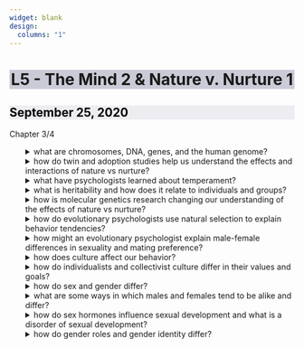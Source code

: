 ```yaml
---
widget: blank
design:
  columns: "1"
---
```

  <h1 style="background-color: #9999b480; text-align: center;">L5 - The Mind 2 & Nature v. Nurture 1</h1>
  
  <h2 style="color: black; background-color: #dddde680;"><i class="far fa-calendar-alt"></i> September 25, 2020</h2>
  
  <h7><i class="fas fa-book"></i> Chapter 3/4</h7>
  
  

  
<details ><summary>what are chromosomes, DNA, genes, and the human genome?</summary><!ul id="c76bf0d1-00b9-47e7-b2c3-e0eae8aa43ab" class="block-color-teal_background toggle"><details ><summary>chromosomes</summary><div id="6a0381ce-8a87-4628-8554-603a5e7dac5d" class="">coiled chains of DNA that contain genetic information</div></details></ul><!ul id="5d1e45e2-dcda-4774-8de3-938bf1a46238" class="block-color-teal_background toggle"><details ><summary>DNA</summary><div id="86ce7b85-60aa-4798-8f8c-3313cebf3657" class="">a complex molecule that contains genetic information and makes up chromosomes</div></details></ul><!ul id="a1d659bc-10ff-4486-89e9-ecb804d1a990" class="block-color-red_background toggle"><details ><summary>genes</summary><div id="86b5dc7f-b702-407a-bd3a-0a8fde4903d0" class="">segments of DNA capable of synthesizing proteins</div></details></ul><!ul id="755e9c20-6dc9-4f1c-80c8-beef7dc51e8f" class="block-color-red_background toggle"><details ><summary>the human genome</summary><div id="c693a095-e314-4330-b1f8-3e20b784d1c4" class="">the complete instructions for making an organisms; consists of all genetic material in that organism&#x27;s chromosomes</div></details></ul><!ul id="fd3f5858-9534-460d-96e1-30f2ac8104db" class="block-color-red_background toggle"><details ><summary>put the structures in order from smallest to largest:</summary><div id="0a97cc54-29a3-427e-acf0-f1dfbc326166" class="">gene, chromosome, nucleus</div></details></ul><!ul id="5a8942dd-a7f9-4fc9-8556-6d2307c839d3" class="block-color-teal_background toggle"><details ><summary>how many chromosomes do mother&#x27;s and father&#x27;s contribute?</summary><div id="cacf14e9-b80c-47eb-8d48-519778cccb37" class="">23 each</div></details></ul></details></ul><!ul id="f3dec7fd-8338-4536-abe6-ccb362ae3aab" class="toggle"><details ><summary>how do twin and adoption studies help us understand the effects and interactions of nature vs nurture?</summary><!ul id="0c4c6232-a463-4be0-82e8-68ee9a319a5e" class="block-color-orange_background toggle"><details ><summary>2 qualifications of identical twins</summary><ol type="1" id="d239d63a-57d3-4ee4-910a-6c41e4569e53" class="numbered-list" start="1">they don&#x27;t always have the same number of copies of genes; this variation may explain why one twin may have a greater risk for a certin illness or disease</ol><ol type="1" id="996db7bb-9d0a-49af-a00c-932d83b01777" class="numbered-list" start="2">1/3 of twins have separate placenta; one may provide slightly better nourishment</ol></details></ul><!ul id="1bd07201-0293-4cce-ad76-56f9fa52b5db" class="block-color-teal_background toggle"><details ><summary>fraternal twins</summary><div id="06d5a32a-4848-4c36-b63e-11191541fe10" class="">only share a prenatal environement</div></details></ul><!ul id="3a2f5c0e-b139-498c-826a-ed7f2c84ce4f" class="block-color-teal_background toggle"><details ><summary>biological vs adoptive relatives:</summary><div id="737478e0-4673-4707-9cb4-0352da76ee57" class="">the environment shared by a family&#x27;s children has virtually no discernible impact on their personalities</div></details></ul></details></ul><!ul id="7adb1436-700e-4d50-b67e-e6a74693c66f" class="block-color-orange_background toggle"><details ><summary>what have psychologists learned about temperament?</summary><div id="aa2791cb-8e9c-4305-9878-418bbe6d87f3" class="">temperament, or emotional reactivity and intensity, is genetically influence; one form of a gene that regulates serotonin predisposes a fearful temperament and an emotionally reactive child</div></details></ul><!ul id="338c7a81-e203-4067-b328-a4be13330aa0" class="block-color-orange_background toggle"><details ><summary>what is heritability and how does it relate to individuals and groups?</summary><!ul id="6ba5f992-dffe-4772-a2e0-4ad798ac26c1" class="toggle"><details ><summary>behavior genetics can estimate the heritability of a trait or the extent to which variation among individuals can be attributed to their differing genes; refers to the extent to which differences among people are due to genes</summary><div id="bff26487-9a69-4ba4-99a6-ae6291e4f8e2" class="">genetic influence explains about 66% of the observed variation among people&#x27;s intelligence levels</div></details></ul><div id="c4377e26-6f54-411d-9653-2cbfbaeab6be" class="">as environments become more similar, hereditary becomes the primary source of difference</div></details></ul><!ul id="d7dc0f85-9937-4ac0-bc9b-b235876d42bc" class="block-color-teal_background toggle"><details ><summary>how is molecular genetics research changing our understanding of the effects of nature vs nurture?</summary><!ul id="56dc1fe4-3e23-43b8-8f84-5798df5788d1" class="block-color-orange_background toggle"><details ><summary>&quot;bottom-up&quot; molecular genetics studies the molecular structure and function of genes</summary><div id="55293ce5-4490-4a4d-ae02-8a197a23a285" class="">one goal of molecular behavior genetics is to find some of the main genes that together orchestrate complex traits such as body weight, sexual orientation, and impulsivity</div></details></ul><!ul id="b18a385d-8a68-40aa-b5d5-58e21ae8c722" class="block-color-orange_background toggle"><details ><summary>epigenetics studies the molecular mechanisms by which environments can trigger or block genetic expressions</summary><div id="119597b9-9b3e-4c5e-8b6a-f389838fa37e" class="">genes are self-regulating; our experiences lay down epigenetic marks, which are often organic methyl molecules that attach to a DNA strand and can prevent the DNA from producing proteins normally coded by that gene</div></details></ul><!ul id="bce93b3d-a7fc-49fb-855a-3af32ef7a1d9" class="block-color-teal_background toggle"><details ><summary>epigenetics:</summary><div id="5daf3b9f-649b-48e9-8f85-154683740d94" class="">study of environmental factors that affect how our genes are expressed</div></details></ul><!ul id="8bef7cb3-cae0-4329-a9c8-4996ea18c949" class="block-color-red_background toggle"><details ><summary>molecular behavior genetics:</summary><div id="a11c893d-b38c-4ba4-8992-0af013800665" class="">study of how the structure and functions of specific genes interact with our environment to influence behavior</div></details></ul><!ul id="cdb83ccb-5b6e-4c9f-ac43-404e28de3759" class="block-color-red_background toggle"><details ><summary>behavior genetics:</summary><div id="2e595ca4-e004-4bec-b9da-6fa0555daa31" class="">study of the relative effects of our genes and our environment on behavior </div></details></ul></details></ul><!ul id="db4a291a-578b-46c2-ab1c-c16bf19c3058" class="block-color-teal_background toggle"><details ><summary>how do evolutionary psychologists use natural selection to explain behavior tendencies?</summary><div id="d8c2bb2c-92b4-4e32-9461-e0c301b8a142" class="block-color-orange_background">evolutionary psychologists focus on what makes us so alike as humans; use natural selection to understand the roots of behavior and mental processes</div><!ul id="63a8653c-3fe5-4a81-bfba-61d17ce283ab" class="block-color-red_background toggle"><details ><summary>examples:</summary><!ul id="58af77ec-4de4-4b51-8819-febf9468b8cc" class="bulleted-list"><li style="list-style-type:disc">varied offspring compete for survival</ul><!ul id="59b83ebb-a5e9-4092-bb1d-a948c3394dfb" class="bulleted-list"><li style="list-style-type:disc">certain biological/behavioral variations increase reproductive and survival changes in their particular enviornemnt</ul><!ul id="b17c31f5-46cd-44d1-8994-a6c65a6de409" class="bulleted-list"><li style="list-style-type:disc">offspring that syurvive are more likely to pass their geneds to ensuing enerstion, husly, population characteristsics may chage</ul></details></ul></details></ul><!ul id="91782837-a91c-45c9-b854-17488c2cd404" class="block-color-orange_background toggle"><details ><summary>how might an evolutionary psychologist explain male-female differences in sexuality and mating preference?</summary><div id="724b0d18-9629-4609-9ca2-8a6682314ca5" class="">women are pickerie because there is a biological component on the line; men pair widely</div></details></ul><!ul id="5269e4b8-1988-406b-a052-8e4d167eb6b2" class="block-color-orange_background toggle"><details ><summary>how does culture affect our behavior?</summary><div id="38a77028-5c50-419f-90b8-569196e4ce0a" class="">culture is the behaviors, ideas, attitudes, values, and traditions shared by a group of people; our similarity is our capacity for culture</div></details></ul><!ul id="c20ba052-906f-4301-b917-bba289589424" class="block-color-teal_background toggle"><details ><summary>how do individualists and collectivist culture differ in their values and goals?</summary><div id="4ec8d110-fe99-46e9-9ac6-616289562473" class="">individualists give priority to individual goals over group goals and tend to define their identity in personal attributes. collectivists give priority to group goals and tend to identify themselves with group identification</div></details></ul><!ul id="311d9bb2-03b0-4ce2-a215-249cdce06200" class="block-color-teal_background toggle"><details ><summary>how do sex and gender differ?</summary><div id="2309a2ab-a3c8-4424-bfe2-15c9f5cb1a06" class="">sex is your biological staus defines by your chromosomes and anatomy and gender is socially influenced that define men and women</div></details></ul><!ul id="b0b90899-ad9e-4f48-a884-1732cd8106ef" class="block-color-orange_background toggle"><details ><summary>what are some ways in which males and females tend to be alike and differ?</summary><!ul id="850725cf-3954-4853-9ed2-aa81d9349f00" class="bulleted-list"><li style="list-style-type:disc">aggression — any physical or verbal behavior intended to hurt someone is defined as aggression and males typically have this trait more than females</ul><!ul id="9417ee6d-b04a-480b-b351-2bf0e8779638" class="bulleted-list"><li style="list-style-type:disc">social power — men place more importance on power and achievement and are socially dominant</ul><!ul id="253e05b2-abc0-40b4-bc0f-4a04b4d70871" class="bulleted-list"><li style="list-style-type:disc">social connectedness — males are more independent </ul></details></ul><!ul id="8cb0c2e8-c925-420f-89e7-6ca541a9e4cb" class="block-color-teal_background toggle"><details ><summary>how do sex hormones influence sexual development and what is a disorder of sexual development?</summary><div id="dc51a5f3-b676-4e30-8c70-a50f450a7e61" class="">biology doesn&#x27;t dictate gender but can influence it; disorder — if a fetus is exposed to unduals amounts of sex hormones their chromosomes and anatomy may not be typically male or female</div></details></ul><!ul id="6c84de40-09f9-4458-b8b7-e2108f05173c" class="block-color-orange_background toggle"><details ><summary>how do gender roles and gender identity differ?</summary><div id="0c0483ee-8083-4833-930e-cd29d9e14e60" class="">gender roles are the social expectations that guide our behaviors as men/women and gender identity is our personal  sense of being male/female</div></details></ul></div></article></body></html>  
  
  
  
  
<style>
  details>*{
    margin-left: 2em;
  }
details div{
  margin-left: 4em;
}
</style>